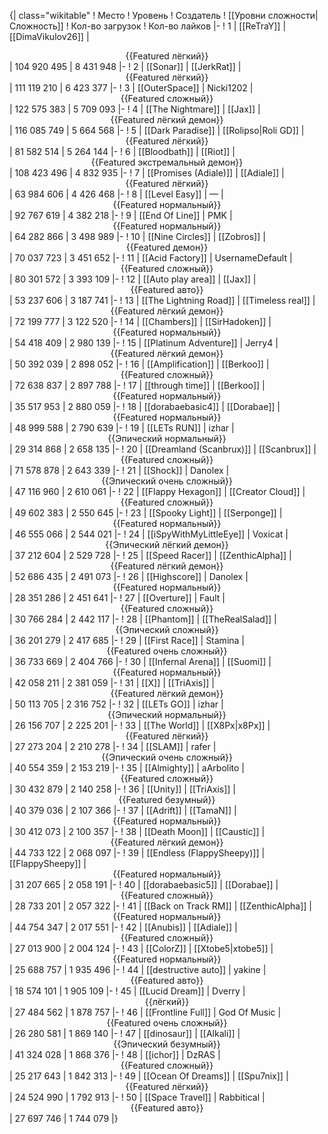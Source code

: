 {| class="wikitable"
! Место
! Уровень
! Создатель
! [[Уровни сложности|Сложность]]
! Кол-во загрузок
! Кол-во лайков
|-
! 1
| [[ReTraY]]
| [[DimaVikulov26]]
| <center>{{Featured лёгкий}}</center>
| 104 920 495
| 8 431 948
|-
! 2
| [[Sonar]]
| [[JerkRat]]
| <center>{{Featured лёгкий}}</center>
| 111 119 210
| 6 423 377
|-
! 3
| [[OuterSpace]]
| Nicki1202
| <center>{{Featured сложный}}</center>
| 122 575 383
| 5 709 093
|-
! 4
| [[The Nightmare]]
| [[Jax]]
| <center>{{Featured лёгкий демон}}</center>
| 116 085 749
| 5 664 568
|-
! 5
| [[Dark Paradise]]
| [[Rolipso|Roli GD]]
| <center>{{Featured лёгкий}}</center>
| 81 582 514
| 5 264 144
|-
! 6
| [[Bloodbath]]
| [[Riot]]
| <center>{{Featured экстремальный демон}}</center>
| 108 423 496
| 4 832 935
|-
! 7
| [[Promises (Adiale)]]
| [[Adiale]]
| <center>{{Featured лёгкий}}</center>
| 63 984 606
| 4 426 468
|-
! 8
| [[Level Easy]]
| —
| <center>{{Featured нормальный}}</center>
| 92 767 619
| 4 382 218
|-
! 9
| [[End Of Line]]
| PMK
| <center>{{Featured нормальный}}</center>
| 64 282 866
| 3 498 989
|-
! 10
| [[Nine Circles]]
| [[Zobros]]
| <center>{{Featured демон}}</center>
| 70 037 723
| 3 451 652
|-
! 11
| [[Acid Factory]]
| UsernameDefault
| <center>{{Featured сложный}}</center>
| 80 301 572
| 3 393 109
|-
! 12
| [[Auto play area]]
| [[Jax]]
| <center>{{Featured авто}}</center>
| 53 237 606
| 3 187 741
|-
! 13
| [[The Lightning Road]]
| [[Timeless real]]
| <center>{{Featured лёгкий демон}}</center>
| 72 199 777
| 3 122 520
|-
! 14
| [[Chambers]]
| [[SirHadoken]]
| <center>{{Featured нормальный}}</center>
| 54 418 409
| 2 980 139
|-
! 15
| [[Platinum Adventure]]
| Jerry4
| <center>{{Featured лёгкий демон}}</center>
| 50 392 039
| 2 898 052
|-
! 16
| [[Amplification]]
| [[Berkoo]]
| <center>{{Featured сложный}}</center>
| 72 638 837
| 2 897 788
|-
! 17
| [[through time]]
| [[Berkoo]]
| <center>{{Featured нормальный}}</center>
| 35 517 953
| 2 880 059
|-
! 18
| [[dorabaebasic4]]
| [[Dorabae]]
| <center>{{Featured нормальный}}</center>
| 48 999 588
| 2 790 639
|-
! 19
| [[LETs  RUN]]
| izhar
| <center>{{Эпический нормальный}}</center>
| 29 314 868
| 2 658 135
|-
! 20
| [[Dreamland (Scanbrux)]]
| [[Scanbrux]]
| <center>{{Featured сложный}}</center>
| 71 578 878
| 2 643 339
|-
! 21
| [[Shock]]
| Danolex
| <center>{{Эпический очень сложный}}</center>
| 47 116 960
| 2 610 061
|-
! 22
| [[Flappy Hexagon]]
| [[Creator Cloud]]
| <center>{{Featured сложный}}</center>
| 49 602 383
| 2 550 645
|-
! 23
| [[Spooky Light]]
| [[Serponge]]
| <center>{{Featured нормальный}}</center>
| 46 555 066
| 2 544 021
|-
! 24
| [[iSpyWithMyLittleEye]]
| Voxicat
| <center>{{Эпический лёгкий демон}}</center>
| 37 212 604
| 2 529 728
|-
! 25
| [[Speed Racer]]
| [[ZenthicAlpha]]
| <center>{{Featured лёгкий демон}}</center>
| 52 686 435
| 2 491 073
|-
! 26
| [[Highscore]]
| Danolex
| <center>{{Featured нормальный}}</center>
| 28 351 286
| 2 451 641
|-
! 27
| [[Overture]]
| Fault
| <center>{{Featured сложный}}</center>
| 30 766 284
| 2 442 117
|-
! 28
| [[Phantom]]
| [[TheRealSalad]]
| <center>{{Эпический сложный}}</center>
| 36 201 279
| 2 417 685
|-
! 29
| [[First Race]]
| Stamina
| <center>{{Featured очень сложный}}</center>
| 36 733 669
| 2 404 766
|-
! 30
| [[Infernal Arena]]
| [[Suomi]]
| <center>{{Featured нормальный}}</center>
| 42 058 211
| 2 381 059
|-
! 31
| [[X]]
| [[TriAxis]]
| <center>{{Featured лёгкий демон}}</center>
| 50 113 705
| 2 316 752
|-
! 32
| [[LETs GO]]
| izhar
| <center>{{Эпический нормальный}}</center>
| 26 156 707
| 2 225 201
|-
! 33
| [[The World]]
| [[X8Px|x8Px]]
| <center>{{Featured лёгкий}}</center>
| 27 273 204
| 2 210 278
|-
! 34
| [[SLAM]]
| rafer
| <center>{{Эпический очень сложный}}</center>
| 40 554 359
| 2 153 219
|-
! 35
| [[Almighty]]
| aArbolito
| <center>{{Featured сложный}}</center>
| 30 432 879
| 2 140 258
|-
! 36
| [[Unity]]
| [[TriAxis]]
| <center>{{Featured безумный}}</center>
| 40 379 036
| 2 107 366
|-
! 37
| [[Adrift]]
| [[TamaN]]
| <center>{{Featured нормальный}}</center>
| 30 412 073
| 2 100 357
|-
! 38
| [[Death Moon]]
| [[Caustic]]
| <center>{{Featured лёгкий демон}}</center>
| 44 733 122
| 2 068 097
|-
! 39
| [[Endless (FlappySheepy)]]
| [[FlappySheepy]]
| <center>{{Featured нормальный}}</center>
| 31 207 665
| 2 058 191
|-
! 40
| [[dorabaebasic5]]
| [[Dorabae]]
| <center>{{Featured сложный}}</center>
| 28 733 201
| 2 057 322
|-
! 41
| [[Back on Track RM]]
| [[ZenthicAlpha]]
| <center>{{Featured нормальный}}</center>
| 44 754 347
| 2 017 551
|-
! 42
| [[Anubis]]
| [[Adiale]]
| <center>{{Featured сложный}}</center>
| 27 013 900
| 2 004 124
|-
! 43
| [[ColorZ]]
| [[Xtobe5|xtobe5]]
| <center>{{Featured нормальный}}</center>
| 25 688 757
| 1 935 496
|-
! 44
| [[destructive auto]]
| yakine
| <center>{{Featured авто}}</center>
| 18 574 101
| 1 905 109
|-
! 45
| [[Lucid Dream]]
| Dverry
| <center>{{лёгкий}}</center>
| 27 484 562
| 1 878 757
|-
! 46
| [[Frontline Full]]
| God Of Music
| <center>{{Featured очень сложный}}</center>
| 26 280 581
| 1 869 140
|-
! 47
| [[dinosaur]]
| [[Alkali]]
| <center>{{Эпический безумный}}</center>
| 41 324 028
| 1 868 376
|-
! 48
| [[ichor]]
| DzRAS
| <center>{{Featured сложный}}</center>
| 25 217 643
| 1 842 313
|-
! 49
| [[Ocean Of Dreams]]
| [[Spu7nix]]
| <center>{{Featured лёгкий}}</center>
| 24 524 990
| 1 792 913
|-
! 50
| [[Space Travel]]
| Rabbitical
| <center>{{Featured авто}}</center>
| 27 697 746
| 1 744 079
|}